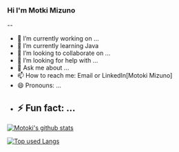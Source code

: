 ### Hi I'm Motki Mizuno

--

- 🔭 I’m currently working on ...
- 🌱 I’m currently learning Java
- 👯 I’m looking to collaborate on ...
- 🤔 I’m looking for help with ...
- 💬 Ask me about ...
- 📫 How to reach me: Email or LinkedIn[Motoki Mizuno]
- 😄 Pronouns: ...
- ## ⚡ Fun fact: ...

[![Motoki's github stats](https://github-readme-stats.vercel.app/api?username=Motoki-tech&hide=contribs&count_private=true&show_icons=true&theme=tokyonight)](https://github.com/Motoki-tech/)

[![Top used Langs](https://github-readme-stats.vercel.app/api/top-langs/?username=Motoki-tech&layout=compact&theme=tokyonight)](https://github.com/Motoki-tech/)
